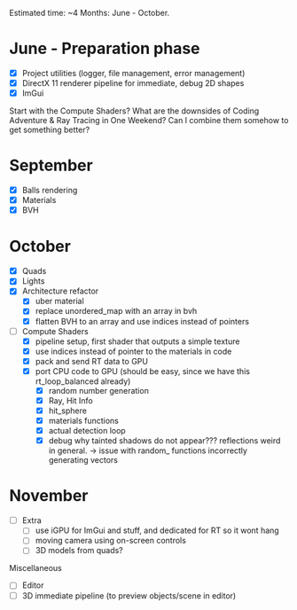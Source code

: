 Estimated time: ~4 Months: June - October.


# June - Preparation phase
- [X] Project utilities (logger, file management, error management)
- [X] DirectX 11 renderer pipeline for immediate, debug 2D shapes
- [X] ImGui

Start with the Compute Shaders? What are the downsides of Coding Adventure & 
Ray Tracing in One Weekend? Can I combine them somehow to get something better?

# September 
- [X] Balls rendering
- [X] Materials
- [X] BVH

# October
- [X] Quads
- [X] Lights
- [X] Architecture refactor 
    - [X] uber material
    - [X] replace unordered_map with an array in bvh
    - [X] flatten BVH to an array and use indices instead of pointers
- [ ] Compute Shaders
  - [X] pipeline setup, first shader that outputs a simple texture
  - [X] use indices instead of pointer to the materials in code
  - [X] pack and send RT data to GPU
  - [X] port CPU code to GPU (should be easy, since we have this rt_loop_balanced already)
    - [X] random number generation
    - [X] Ray, Hit Info
    - [X] hit_sphere
    - [X] materials functions
    - [X] actual detection loop
    - [X] debug why tainted shadows do not appear??? reflections weird in general.
      -> issue with random_ functions incorrectly generating vectors

# November
- [ ] Extra
  - [ ] use iGPU for ImGui and stuff, and dedicated for RT so it wont hang
  - [ ] moving camera using on-screen controls
  - [ ] 3D models from quads?

Miscellaneous 
- [ ] Editor
- [ ] 3D immediate pipeline (to preview objects/scene in editor)

